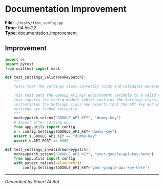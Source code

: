 # Documentation Improvement

**File**: `./tests/test_config.py`  
**Time**: 04:55:22  
**Type**: documentation_improvement

## Improvement

```python
import os
import pytest
from unittest import mock

def test_settings_valid(monkeypatch):
    """
    Tests that the Settings class correctly loads and validates environment variables.

    This test sets the GOOGLE_API_KEY environment variable to a valid dummy value,
    then imports the config module (which contains the Settings class). It then
    instantiates the Settings class and asserts that the API key and other default
    settings are loaded correctly.
    """
    monkeypatch.setenv("GOOGLE_API_KEY", "dummy-key")
    # Import after setting env
    from app.utils import config
    s = config.Settings(GOOGLE_API_KEY="dummy-key")
    assert s.GOOGLE_API_KEY == "dummy-key"
    assert s.API_PORT == 8000

def test_settings_invalid(monkeypatch):
    monkeypatch.setenv("GOOGLE_API_KEY", "your-google-api-key-here")
    from app.utils import config
    with pytest.raises(ValueError):
        config.Settings(GOOGLE_API_KEY="your-google-api-key-here")
```

---
*Generated by Smart AI Bot*
